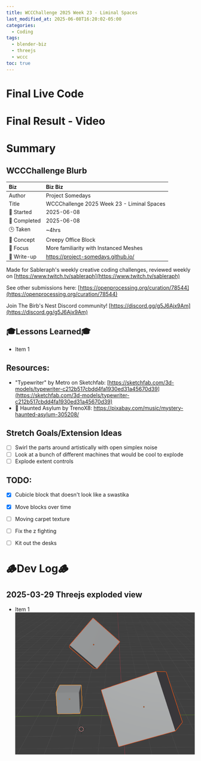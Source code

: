 ```yaml
---
title: WCCChallenge 2025 Week 23 - Liminal Spaces
last_modified_at: 2025-06-08T16:20:02-05:00
categories:
  - Coding
tags:
  - blender-biz
  - threejs
  - wccc
toc: true
---
```


# Final Live Code
<!-- <iframe src="https://openprocessing.org/sketch/2596343/embed/?plusEmbedHash=898e24b8&userID=410675&plusEmbedTitle=true&show=sketch" width="600" height="600"></iframe> -->

# Final Result - Video
<!-- [![Watch the video](https://img.youtube.com/vi/4eS8dGd9_TI/maxresdefault.jpg)](https://youtu.be/4eS8dGd9_TI) -->

# Summary
## WCCChallenge Blurb

| Biz             | Biz Biz                               |
|:--------           | :---------                                |
| Author          | Project Somedays                      |
| Title           | WCCChallenge 2025 Week 23 - Liminal Spaces |
| 📅 Started      | 2025-06-08        |
| 📅 Completed    | 2025-06-08        |
| 🕒 Taken        | ~4hrs                                  |
| 🤯 Concept      | Creepy Office Block        |
| 🔎 Focus        | More familiarity with Instanced Meshes      |
| 📔 Write-up     | https://project-somedays.github.io/ |




Made for Sableraph's weekly creative coding challenges, reviewed weekly on [https://www.twitch.tv/sableraph](https://www.twitch.tv/sableraph)

See other submissions here: [https://openprocessing.org/curation/78544](https://openprocessing.org/curation/78544)

Join The Birb's Nest Discord community! [https://discord.gg/g5J6Ajx9Am](https://discord.gg/g5J6Ajx9Am)


## 🎓Lessons Learned🎓
- Item 1

## Resources:
- "Typewriter" by Metro on Sketchfab: [https://sketchfab.com/3d-models/typewriter-c212b517cbdd4fa1930ed31a45670d39](https://sketchfab.com/3d-models/typewriter-c212b517cbdd4fa1930ed31a45670d39)
- 🎵 Haunted Asylum by TrenoX8: https://pixabay.com/music/mystery-haunted-asylum-305208/

## Stretch Goals/Extension Ideas
- [ ] Swirl the parts around artistically with open simplex noise
- [ ] Look at a bunch of different machines that would be cool to explode
- [ ] Explode extent controls

## TODO:
- [x] Cubicle block that doesn't look like a swastika
- [x] Move blocks over time
- [ ] Moving carpet texture
- [ ] Fix the z fighting
- [ ] Kit out the desks


# 🪵Dev Log🪵

## 2025-03-29 Threejs exploded view
  - Item 1  
  ![Basic scene as a test](/assets/images/2025-03-30-WCCC-Basic-Scene.png "If I've learned anything, it's start REALLY simple and build on solid ground")
